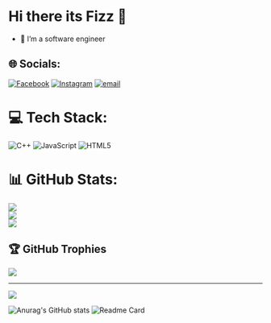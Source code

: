 # Hi there its Fizz 👋




- 🔭 I’m a software engineer 

## 🌐 Socials:
[![Facebook](https://img.shields.io/badge/Facebook-%231877F2.svg?logo=Facebook&logoColor=white)](https://facebook.com/https://web.facebook.com/nhean.omra) [![Instagram](https://img.shields.io/badge/Instagram-%23E4405F.svg?logo=Instagram&logoColor=white)](https://instagram.com/https://www.instagram.com/f1zzology/) [![email](https://img.shields.io/badge/Email-D14836?logo=gmail&logoColor=white)](mailto:https://mail.google.com/mail/u/0/#inbox) 

# 💻 Tech Stack:
![C++](https://img.shields.io/badge/c++-%2300599C.svg?style=for-the-badge&logo=c%2B%2B&logoColor=white) ![JavaScript](https://img.shields.io/badge/javascript-%23323330.svg?style=for-the-badge&logo=javascript&logoColor=%23F7DF1E) ![HTML5](https://img.shields.io/badge/html5-%23E34F26.svg?style=for-the-badge&logo=html5&logoColor=white)
# 📊 GitHub Stats:
![](https://github-readme-stats.vercel.app/api?username=fizz168&theme=neon&hide_border=false&include_all_commits=false&count_private=false)<br/>
![](https://nirzak-streak-stats.vercel.app/?user=fizz168&theme=neon&hide_border=false)<br/>
![](https://github-readme-stats.vercel.app/api/top-langs/?username=fizz168&theme=neon&hide_border=false&include_all_commits=false&count_private=false&layout=compact)

## 🏆 GitHub Trophies
![](https://github-profile-trophy.vercel.app/?username=fizz168&theme=radical&no-frame=false&no-bg=true&margin-w=4)

---
[![](https://visitcount.itsvg.in/api?id=fizz168&icon=0&color=0)](https://visitcount.itsvg.in)

<!-- Proudly created with GPRM ( https://gprm.itsvg.in ) -->


![Anurag's GitHub stats](https://github-readme-stats.vercel.app/api?username=fizz168&show_icons=true&theme=tokyonight)
![Readme Card](https://github-readme-stats.vercel.app/api/wakatime?username=@fizz168&layout=compact&theme=tokyonight)

